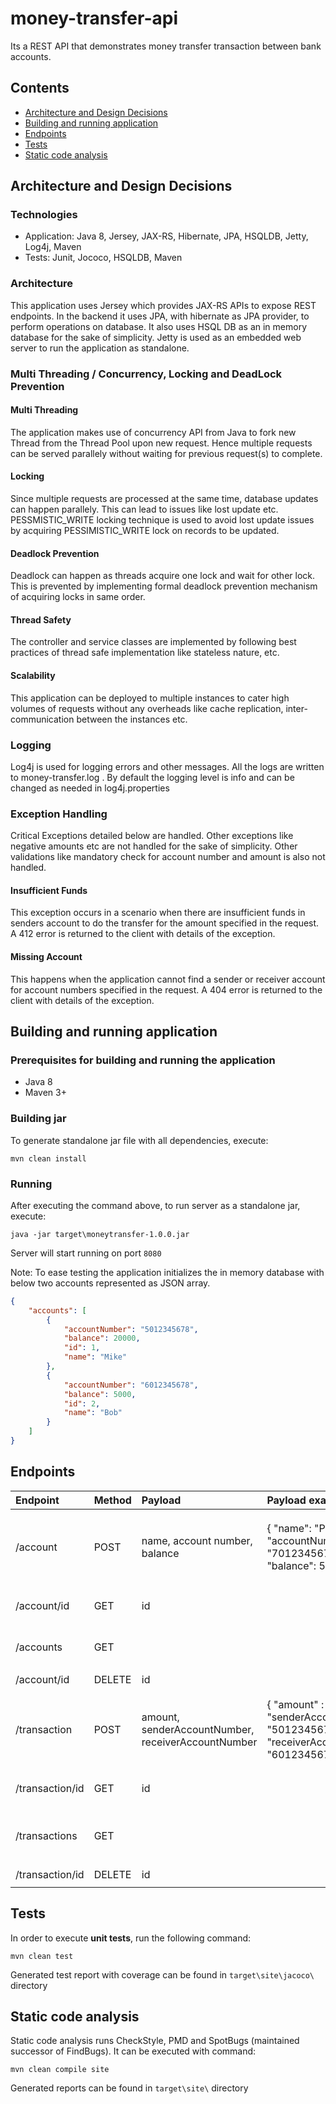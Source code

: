 # money-transfer-api

Its a REST API that demonstrates money transfer transaction between bank accounts.


Contents
--------
- [Architecture and Design Decisions](#architecture-and-design-decisions)
- [Building and running application](#building-and-running-application)
- [Endpoints](#endpoints)
- [Tests](#tests)
- [Static code analysis](#static-code-analysis)

Architecture and Design Decisions
---------------------------------

### Technologies

* Application: Java 8, Jersey, JAX-RS, Hibernate, JPA, HSQLDB, Jetty, Log4j, Maven
* Tests: Junit, Jococo, HSQLDB, Maven


### Architecture

This application uses Jersey which provides JAX-RS APIs to expose REST endpoints. In the backend it uses JPA, with hibernate as JPA provider, to perform operations on database. It also uses HSQL DB as an in memory database for the sake of simplicity. Jetty is used as an embedded web server to run the application as standalone.

### Multi Threading / Concurrency, Locking and DeadLock Prevention

#### Multi Threading
The application makes use of concurrency API from Java to fork new Thread from the Thread Pool upon new request. Hence multiple requests can be served parallely without waiting for previous request(s) to complete.

#### Locking
Since multiple requests are processed at the same time, database updates can happen parallely. This can lead to issues like lost update etc. PESSMISTIC_WRITE  locking technique is used to avoid lost update issues by acquiring PESSIMISTIC_WRITE lock on records to be updated.

#### Deadlock Prevention
Deadlock can happen as threads acquire one lock and wait for other lock. This is prevented by implementing formal deadlock prevention mechanism of acquiring locks in same order.

#### Thread Safety
The controller and service classes are implemented by following best practices of thread safe implementation like stateless nature, etc.

#### Scalability
This application can be deployed to multiple instances to cater high volumes of requests without any overheads like cache replication, inter-communication between the instances etc.

### Logging
Log4j is used for logging errors and other messages. All the logs are written to money-transfer.log . By default the logging level is info and can be changed as needed in log4j.properties

### Exception Handling
Critical Exceptions detailed below are handled. Other exceptions like negative amounts etc are not handled for the sake of simplicity. Other validations like mandatory check for account number and amount is also not handled.

#### Insufficient Funds
This exception occurs in a scenario when there are insufficient funds in senders account to do the transfer for the amount specified in the request.  A 412 error is returned to the client with details of the exception.

#### Missing Account
This happens when the application cannot find a sender or receiver account for account numbers specified in the request. A 404 error is returned to the client with details of the exception.


Building and running application
--------------------------------

### Prerequisites for building and running the application

* Java 8
* Maven 3+

### Building jar

To generate standalone jar file with all dependencies, execute:

```
mvn clean install
```
### Running

After executing the command above, to run server as a standalone jar, execute:

```
java -jar target\moneytransfer-1.0.0.jar
```

Server will start running on port `8080`

Note: To ease testing the application initializes the in memory database with below two accounts represented as JSON array.

```json
{
    "accounts": [
        {
            "accountNumber": "5012345678",
            "balance": 20000,
            "id": 1,
            "name": "Mike"
        },
        {
            "accountNumber": "6012345678",
            "balance": 5000,
            "id": 2,
            "name": "Bob"
        }
    ]
}
```

Endpoints
---------

| Endpoint         | Method | Payload          | Payload example                                                                                               | Return                                      |
|:-----------------|:-------|:-----------------|:--------------------------------------------------------------------------------------------------------------|:--------------------------------------------|
| /account        | POST   | name, account number, balance  | { "name": "Peter", "accountNumber": "7012345678", "balance": 5000.00 }       | `201 Created` with message "created account with id <>" |
| /account/id  | GET    | id           |                                                                                                               | `200 OK` with the existing account  |
| /accounts  | GET    |            |                                                                                                               | `200 OK` with all  existing accounts  |
| /account/id  | DELETE    | id           |                                                                                                               | `204 No Content` |           
| /transaction        | POST   | amount, senderAccountNumber, receiverAccountNumber  | { "amount" : 10000.00, "senderAccountNumber": "5012345678", "receiverAccountNumber": "6012345678" }       | `201 Created` with message "created transaction with id <>" |
| /transaction/id  | GET    | id           |                                                                                                               | `200 OK` with the existing transaction  |
| /transactions  | GET    |            |                                                                                                               | `200 OK` with all  processed transactions  |
| /transaction/id  | DELETE    | id           |                                                                                                               | `204 No Content` |  

Tests
-----

In order to execute **unit tests**, run the following command:

```
mvn clean test
```

Generated test report with coverage can be found in `target\site\jacoco\` directory

Static code analysis
--------------------

Static code analysis runs CheckStyle, PMD and SpotBugs (maintained successor of FindBugs). It can be executed with command:

```
mvn clean compile site
```

Generated reports can be found in `target\site\` directory

